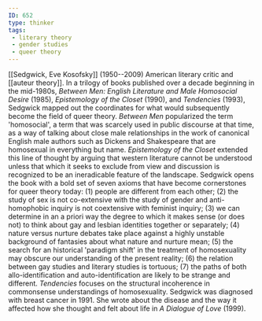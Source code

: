 ```yaml
---
ID: 652
type: thinker
tags: 
 - literary theory
 - gender studies
 - queer theory
---
```


[[Sedgwick, Eve Kosofsky]]
(1950--2009) American literary critic and [[auteur theory]]. In a trilogy of
books published over a decade beginning in the mid-1980s, *Between Men:
English Literature and Male Homosocial Desire* (1985), *Epistemology of
the Closet* (1990), and *Tendencies* (1993), Sedgwick mapped out the
coordinates for what would subsequently become the field of queer
theory. *Between Men* popularized the term 'homosocial', a term that was
scarcely used in public discourse at that time, as a way of talking
about close male relationships in the work of canonical English male
authors such as Dickens and Shakespeare that are homosexual in
everything but name. *Epistemology of the Closet* extended this line of
thought by arguing that western literature cannot be understood unless
that which it seeks to exclude from view and discussion is recognized to
be an ineradicable feature of the landscape. Sedgwick opens the book
with a bold set of seven axioms that have become cornerstones for queer
theory today: (1) people are different from each other; (2) the study of
sex is not co-extensive with the study of gender and anti-homophobic
inquiry is not coextensive with feminist inquiry; (3) we can determine
in an a priori way the degree to which it makes sense (or does not) to
think about gay and lesbian identities together or separately; (4)
nature versus nurture debates take place against a highly unstable
background of fantasies about what nature and nurture mean; (5) the
search for an historical 'paradigm shift' in the treatment of
homosexuality may obscure our understanding of the present reality; (6)
the relation between gay studies and literary studies is tortuous; (7)
the paths of both allo-identification and auto-identification are likely
to be strange and different. *Tendencies* focuses on the structural
incoherence in commonsense understandings of homosexuality. Sedgwick was
diagnosed with breast cancer in 1991. She wrote about the disease and
the way it affected how she thought and felt about life in *A Dialogue
of Love* (1999).
